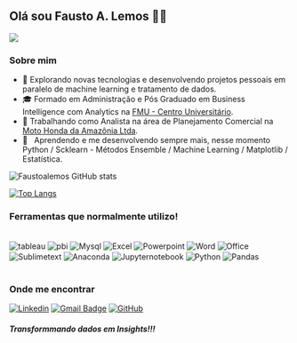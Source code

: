 ## Olá sou Fausto A. Lemos 🚀👋

![](https://komarev.com/ghpvc/?username=faustoalemos&color=006bed)

<h3>Sobre mim</h3>

- 🤔 Explorando novas tecnologias e desenvolvendo projetos pessoais em paralelo de machine learning e tratamento de dados.
- 🎓 Formado em Administração e Pós Graduado em Business Intelligence com Analytics na <a href=https://portal.fmu.br/cursos/pos-graduacao/business-intelligence-com-analytics/>FMU - Centro Universitário</a>.
- 💼 Trabalhando como Analista na área de Planejamento Comercial na <a href=https://www.honda.com.br/institucional/honda-no-brasil>Moto Honda da Amazônia Ltda</a>.
- 🌱 &nbsp; Aprendendo e me desenvolvendo sempre mais, nesse momento Python / Scklearn - Métodos Ensemble / Machine Learning / Matplotlib / Estatística.

<!-- 
[![linkedin](https://img.shields.io/badge/LinkedIn-0077B5?style=for-the-badge&logo=linkedin&logoColor=white)](https://www.linkedin.com/faustoalemos)
-->
![Faustoalemos GitHub stats](https://github-readme-stats.vercel.app/api?username=Faustoalemos&show_icons=true&theme=tokyonight)

<!-- 
Abaixo seria o gráfico com as ferramentas que utilizo, como ainda não tenho projeto, vou deixar somente em texto, para utilizar posteriormente retirar o <!-- e o final também.
-->
[![Top Langs](https://github-readme-stats.vercel.app/api/top-langs/?username=Faustoalemos)](https://github.com/Faustoalemos/github-readme-stats)


### Ferramentas que normalmente utilizo!
<div style="display: inline_block"><br/>
   <img align="center" alt="tableau" src="https://img.shields.io/badge/Tableau-E97627?style=for-the-badge&logo=Tableau&logoColor=white" />
   <img align="center" alt="pbi" src="https://img.shields.io/badge/power_bi-F2C811?style=for-the-badge&logo=powerbi&logoColor=black" />
   <img align="center" alt="Mysql" src="https://img.shields.io/badge/MySQL-005C84?style=for-the-badge&logo=mysql&logoColor=white" />
   <img align="center" alt="Excel" src="https://img.shields.io/badge/Microsoft_Excel-217346?style=for-the-badge&logo=microsoft-excel&logoColor=white" />
   <img align="center" alt="Powerpoint" src="https://img.shields.io/badge/Microsoft_PowerPoint-B7472A?style=for-the-badge&logo=microsoft-powerpoint&logoColor=white" />
   <img align="center" alt="Word" src="https://img.shields.io/badge/Microsoft_Word-2B579A?style=for-the-badge&logo=microsoft-word&logoColor=white" />
   <img align="center" alt="Office" src="https://img.shields.io/badge/Microsoft_Office-D83B01?style=for-the-badge&logo=microsoft-office&logoColor=white" />    
   <img align="center" alt="Sublimetext" src="https://img.shields.io/badge/sublime_text-%23575757.svg?&style=for-the-badge&logo=sublime-text&logoColor=important" />   
   <img align="center" alt="Anaconda" src="https://img.shields.io/badge/Anaconda-%2344A833.svg?style=for-the-badge&logo=anaconda&logoColor=white" />  
   <img align="center" alt="Jupyternotebook" src="https://img.shields.io/badge/jupyter-%23FA0F00.svg?style=for-the-badge&logo=jupyter&logoColor=white" />  
   <img align="center" alt="Python" src="https://img.shields.io/badge/python-3670A0?style=for-the-badge&logo=python&logoColor=ffdd54" />  
   <img align="center" alt="Pandas" src="https://img.shields.io/badge/pandas-%23150458.svg?style=for-the-badge&logo=pandas&logoColor=white" />  
</div> <br/>

<h3>Onde me encontrar</h3>

[![Linkedin](https://img.shields.io/badge/-faustoalemos-blue?style=flat-square&logo=Linkedin&logoColor=white&link=https://www.linkedin.com/in/faustoalemos)](https://www.linkedin.com/in/faustoalemos)
[![Gmail Badge](https://img.shields.io/badge/-faustoalemos@email.com-006bed?style=flat-square&logo=Gmail&logoColor=white&link=mailto:faustoalemos@gmail.com)](mailto:faustoalemos@gmail.com)
[![GitHub](https://img.shields.io/github/followers/faustoalemos?label=follow&style=social)](https://github.com/Faustoalemos)

<h5>Transformmando dados em Insights!!!</h5>


<!--
**Faustoalemos/Faustoalemos** is a ✨ _special_ ✨ repository because its `README.md` (this file) appears on your GitHub profile.

Here are some ideas to get you started:

- 🔭 I’m currently working on ...
- 🌱 I’m currently learning ...
- 👯 I’m looking to collaborate on ...
- 🤔 I’m looking for help with ...
- 💬 Ask me about ...
- 📫 How to reach me: ...
- 😄 Pronouns: ...
- ⚡ Fun fact: ...
-->
